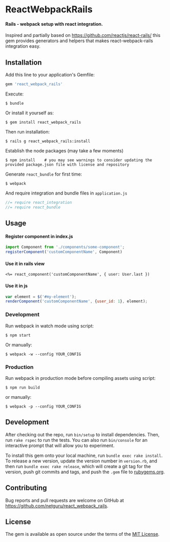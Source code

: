 # ReactWebpackRails
#### Rails - webpack setup with react integration.
Inspired and partially based on https://github.com/reactjs/react-rails/ this gem provides generators and helpers that makes react-webpack-rails integration easy.

## Installation

Add this line to your application's Gemfile:

```ruby
gem 'react_webpack_rails'
```

Execute:

    $ bundle

Or install it yourself as:

    $ gem install react_webpack_rails

Then run installation:

    $ rails g react_webpack_rails:install

Establish the node packages (may take a few moments)

    $ npm install    # you may see warnings to consider updating the provided package.json file with license and repository

Generate `react_bundle` for first time:

    $ webpack

And require integration and bundle files in `application.js`

```js
//= require react_integration
//= require react_bundle
```

## Usage
#### Register component in index.js

```js
import Component from './components/some-component';
registerComponent('customComponentName', Component)
```

#### Use it in rails view

```erb
<%= react_component('customComponentName', { user: User.last })
```

#### Use it in js

```js
var element = $('#my-element');
renderComponent('customComponentName', {user_id: 1}, element);
```

### Development
Run webpack in watch mode using script:

    $ npm start

Or manually:

    $ webpack -w --config YOUR_CONFIG



### Production
Run webpack in production mode before compiling assets using script:

    $ npm run build

or manually:

    $ webpack -p --config YOUR_CONFIG

## Development

After checking out the repo, run `bin/setup` to install dependencies. Then, run `rake rspec` to run the tests. You can also run `bin/console` for an interactive prompt that will allow you to experiment.

To install this gem onto your local machine, run `bundle exec rake install`. To release a new version, update the version number in `version.rb`, and then run `bundle exec rake release`, which will create a git tag for the version, push git commits and tags, and push the `.gem` file to [rubygems.org](https://rubygems.org).

## Contributing

Bug reports and pull requests are welcome on GitHub at https://github.com/netguru/react_webpack_rails.


## License

The gem is available as open source under the terms of the [MIT License](http://opensource.org/licenses/MIT).
